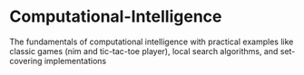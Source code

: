 # Computational-Intelligence
The fundamentals of computational intelligence with practical examples like classic games (nim and tic-tac-toe player), local search algorithms, and set-covering implementations 
